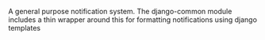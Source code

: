 A general purpose notification system. The django-common module includes a thin wrapper
around this for formatting notifications using django templates

